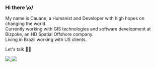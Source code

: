 ### Hi there \o/

My name is Cauane, a Humanist and Developer with high hopes on changing the world. <br/>
Currently working with GIS technologies and software development at Bizpoke, an HD Spatial Offshore company. <br/>
Living in Brazil working with US clients.

Let's talk 💬:eyes:

<a href="https://www.linkedin.com/in/cauane-andrade"><img src="https://img.shields.io/badge/LinkedIn-0077B5?style=for-the-badge&logo=linkedin&logoColor=white" /> </a>
<a href="mailto:cauane.emanuela@hotmail.com"> <img src="https://img.shields.io/badge/Microsoft_Outlook-0078D4?style=for-the-badge&logo=microsoft-outlook&logoColor=white" />
